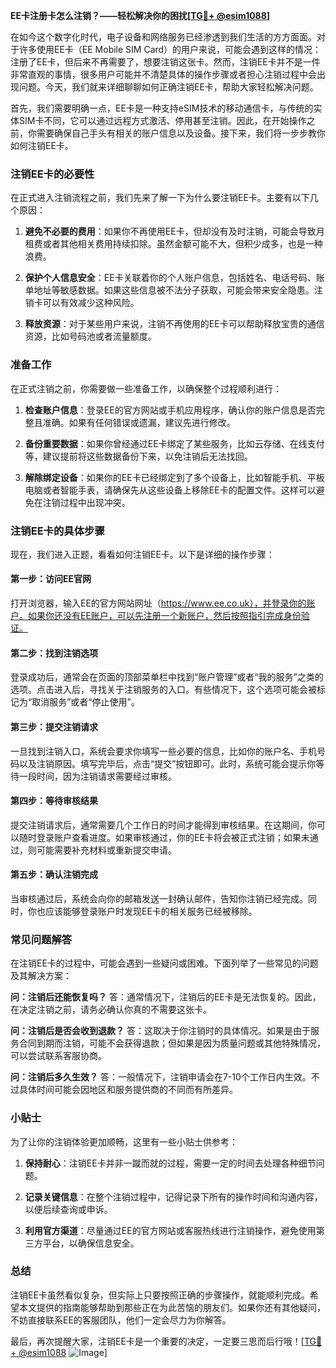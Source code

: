 **EE卡注册卡怎么注销？——轻松解决你的困扰[[TG💪+ @esim1088](https://t.me/s/esim1088)]**

在如今这个数字化时代，电子设备和网络服务已经渗透到我们生活的方方面面。对于许多使用EE卡（EE Mobile SIM Card）的用户来说，可能会遇到这样的情况：注册了EE卡，但后来不再需要了，想要注销这张卡。然而，注销EE卡并不是一件非常直观的事情，很多用户可能并不清楚具体的操作步骤或者担心注销过程中会出现问题。今天，我们就来详细聊聊如何正确注销EE卡，帮助大家轻松解决问题。

首先，我们需要明确一点，EE卡是一种支持eSIM技术的移动通信卡，与传统的实体SIM卡不同，它可以通过远程方式激活、停用甚至注销。因此，在开始操作之前，你需要确保自己手头有相关的账户信息以及设备。接下来，我们将一步步教你如何注销EE卡。

### 注销EE卡的必要性

在正式进入注销流程之前，我们先来了解一下为什么要注销EE卡。主要有以下几个原因：

1. **避免不必要的费用**：如果你不再使用EE卡，但却没有及时注销，可能会导致月租费或者其他相关费用持续扣除。虽然金额可能不大，但积少成多，也是一种浪费。
   
2. **保护个人信息安全**：EE卡关联着你的个人账户信息，包括姓名、电话号码、账单地址等敏感数据。如果这些信息被不法分子获取，可能会带来安全隐患。注销卡可以有效减少这种风险。

3. **释放资源**：对于某些用户来说，注销不再使用的EE卡可以帮助释放宝贵的通信资源，比如号码池或者流量额度。

### 准备工作

在正式注销之前，你需要做一些准备工作，以确保整个过程顺利进行：

1. **检查账户信息**：登录EE的官方网站或手机应用程序，确认你的账户信息是否完整且准确。如果有任何错误或遗漏，建议先进行修改。

2. **备份重要数据**：如果你曾经通过EE卡绑定了某些服务，比如云存储、在线支付等，建议提前将这些数据备份下来，以免注销后无法找回。

3. **解除绑定设备**：如果你的EE卡已经绑定到了多个设备上，比如智能手机、平板电脑或者智能手表，请确保先从这些设备上移除EE卡的配置文件。这样可以避免在注销过程中出现冲突。

### 注销EE卡的具体步骤

现在，我们进入正题，看看如何注销EE卡。以下是详细的操作步骤：

#### 第一步：访问EE官网

打开浏览器，输入EE的官方网站网址（https://www.ee.co.uk），并登录你的账户。如果你还没有EE账户，可以先注册一个新账户，然后按照指引完成身份验证。

#### 第二步：找到注销选项

登录成功后，通常会在页面的顶部菜单栏中找到“账户管理”或者“我的服务”之类的选项。点击进入后，寻找关于注销服务的入口。有些情况下，这个选项可能会被标记为“取消服务”或者“停止使用”。

#### 第三步：提交注销请求

一旦找到注销入口，系统会要求你填写一些必要的信息，比如你的账户名、手机号码以及注销原因。填写完毕后，点击“提交”按钮即可。此时，系统可能会提示你等待一段时间，因为注销请求需要经过审核。

#### 第四步：等待审核结果

提交注销请求后，通常需要几个工作日的时间才能得到审核结果。在这期间，你可以随时登录账户查看进度。如果审核通过，你的EE卡将会被正式注销；如果未通过，则可能需要补充材料或重新提交申请。

#### 第五步：确认注销完成

当审核通过后，系统会向你的邮箱发送一封确认邮件，告知你注销已经完成。同时，你也应该能够登录账户时发现EE卡的相关服务已经被移除。

### 常见问题解答

在注销EE卡的过程中，可能会遇到一些疑问或困难。下面列举了一些常见的问题及其解决方案：

**问：注销后还能恢复吗？**
答：通常情况下，注销后的EE卡是无法恢复的。因此，在决定注销之前，请务必确认你真的不需要这张卡。

**问：注销后是否会收到退款？**
答：这取决于你注销时的具体情况。如果是由于服务合同到期而注销，可能不会获得退款；但如果是因为质量问题或其他特殊情况，可以尝试联系客服协商。

**问：注销后多久生效？**
答：一般情况下，注销申请会在7-10个工作日内生效。不过具体时间可能会因地区和服务提供商的不同而有所差异。

### 小贴士

为了让你的注销体验更加顺畅，这里有一些小贴士供参考：

1. **保持耐心**：注销EE卡并非一蹴而就的过程，需要一定的时间去处理各种细节问题。
   
2. **记录关键信息**：在整个注销过程中，记得记录下所有的操作时间和沟通内容，以便后续查询或申诉。

3. **利用官方渠道**：尽量通过EE的官方网站或客服热线进行注销操作，避免使用第三方平台，以确保信息安全。

### 总结

注销EE卡虽然看似复杂，但实际上只要按照正确的步骤操作，就能顺利完成。希望本文提供的指南能够帮助到那些正在为此苦恼的朋友们。如果你还有其他疑问，不妨直接联系EE的客服团队，他们一定会尽力为你解答。

最后，再次提醒大家，注销EE卡是一个重要的决定，一定要三思而后行哦！[[TG💪+ @esim1088](https://t.me/s/esim1088) ![Image](https://i.postimg.cc/4NQfJmqS/Snipaste-2025-05-13-00-14-12.png)]